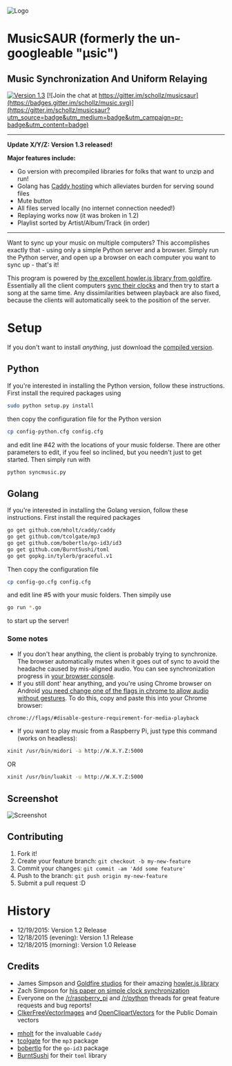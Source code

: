 ![Logo](http://rpiai.com/musicsaur/musicsaur1.png)

# MusicSAUR (formerly the un-googleable "μsic")
## Music Synchronization And Uniform Relaying
[![Version 1.3](https://img.shields.io/badge/version-1.3-brightgreen.svg)]()
[![Join the chat at https://gitter.im/schollz/musicsaur](https://badges.gitter.im/schollz/music.svg)](https://gitter.im/schollz/musicsaur?utm_source=badge&utm_medium=badge&utm_campaign=pr-badge&utm_content=badge)

---

**Update X/Y/Z: Version 1.3 released!**

**Major features include:**

- Go version with precompiled libraries for folks that want to unzip and run!
- Golang has [Caddy hosting](https://github.com/mholt/caddy) which alleviates burden for serving sound files
- Mute button
- All files served locally (no internet connection needed!)
- Replaying works now (it was broken in 1.2)
- Playlist sorted by Artist/Album/Track (in order)

---

Want to sync up your music on multiple computers? This accomplishes exactly that - using only a simple Python server and a browser. Simply run the Python server, and open up a browser on each computer you want to sync up - that's it!

This program is powered by [the excellent howler.js library from goldfire](https://github.com/goldfire/howler.js/). Essentially all the client computers [sync their clocks](http://www.mine-control.com/zack/timesync/timesync.html) and then try to start a song at the same time. Any dissimilarities between playback are also fixed, because the clients will automatically seek to the position of the server.

# Setup

If you don't want to install *anything*, just download the [compiled version](link/to/version).

## Python

If you're interested in installing the Python version, follow these instructions. First install the required packages using

```bash
sudo python setup.py install
```

then copy the configuration file for the Python version

```bash
cp config-python.cfg config.cfg
```

and edit line #42 with the locations of your music folderse. There are other parameters to edit, if you feel so inclined, but you needn't just to get started. Then simply run with

```bash
python syncmusic.py
```

## Golang

If you're interested in installing the Golang version, follow these instructions. First install the required packages

```bash
go get github.com/mholt/caddy/caddy
go get github.com/tcolgate/mp3
go get github.com/bobertlo/go-id3/id3
go get github.com/BurntSushi/toml
go get gopkg.in/tylerb/graceful.v1
```

Then copy the configuration file 

```bash
cp config-go.cfg config.cfg
```

and edit line #5 with your music folders. Then simpily use 

```bash
go run *.go
```

to start up the server!

### Some notes

- If you don't hear anything, the client is probably trying to synchronize. The browser automatically mutes when it goes out of sync to avoid the headache caused by mis-aligned audio. You can see synchronization progress in [your browser console](https://webmasters.stackexchange.com/questions/8525/how-to-open-the-javascript-console-in-different-browsers). 
- If you still dont' hear anything, and you're using Chrome browser on Android [you need change one of the flags in chrome to allow audio without gestures](http://android.stackexchange.com/questions/59134/enable-autoplay-html5-video-in-chrome). To do this, copy and paste this into your Chrome browser:

```bash
chrome://flags/#disable-gesture-requirement-for-media-playback
```

- If you want to play music from a Raspberry Pi, just type this command (works on headless):

```bash
xinit /usr/bin/midori -a http://W.X.Y.Z:5000
```

OR

```bash
xinit /usr/bin/luakit -u http://W.X.Y.Z:5000
```


## Screenshot

![Screenshot](http://rpiai.com/musicsaur/screenshot2.png)

## Contributing

1. Fork it!
2. Create your feature branch: `git checkout -b my-new-feature`
3. Commit your changes: `git commit -am 'Add some feature'`
4. Push to the branch: `git push origin my-new-feature`
5. Submit a pull request :D

# History

- 12/19/2015: Version 1.2 Release
- 12/18/2015 (evening): Version 1.1 Release
- 12/18/2015 (morning): Version 1.0 Release

## Credits

* James Simpson and [Goldfire studios](http://goldfirestudios.com/blog/104/howler.js-Modern-Web-Audio-Javascript-Library) for their amazing [howler.js library](https://github.com/goldfire/howler.js/)
* Zach Simpson for [his paper on simple clock synchronization](http://www.mine-control.com/zack/timesync/timesync.html)
* Everyone on the [/r/raspberry_pi](https://www.reddit.com/r/raspberry_pi/comments/3xc8kq/simple_python_script_to_allow_multiple_raspberry/) and [/r/python](https://www.reddit.com/r/Python/comments/3xc8mj/simple_python_script_to_allow_multiple_computers/) threads for great feature requests and bug reports!
* [ClkerFreeVectorImages](https://pixabay.com/en/users/ClkerFreeVectorImages-3736/) and [OpenClipartVectors](https://pixabay.com/en/users/OpenClipartVectors-30363/) for the Public Domain vectors
- [mholt](github.com/mholt) for the invaluable ```Caddy``` 
- [tcolgate](http://github.com/tcolgate) for the ```mp3``` package
- [bobertlo](http://github.com/bobertlo) for the ```go-id3``` package
- [BurntSushi](http://github.com/BurntSushi) for their ```toml``` library

